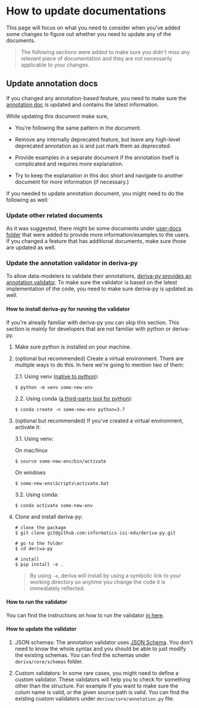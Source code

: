 # How to update documentations

This page will focus on what you need to consider when you've added some changes to
figure out whether you need to update any of the documents.

> The following sections were added to make sure you didn't miss any relevant piece of documentation and they are not necessarily applicable to your changes.

## Update annotation docs

If you changed any annotation-based feature, you need to make sure the [annotation doc](../user-docs/annotation.md) is updated and contains the latest information.

While updating this document make sure,

- You're following the same pattern in the document.

- Remove any internally deprecated feature, but leave any high-level deprecated annotation as is and just mark them as _deprecated_.

- Provide examples in a separate document if the annotation itself is complicated and requires more explanation.

- Try to keep the explanation in this doc short and navigate to another document for more information (if necessary.)

If you needed to update annotation document, you might need to do the following as well:

### Update other related documents

As it was suggested, there might be some documents under [user-docs folder](../user-docs) that were added to provide more information/examples to the users. If you changed a feature that has additional documents, make sure those are updated as well.


### Update the annotation validator in deriva-py

To allow data-modelers to validate their annotations, [deriva-py provides an annotation validator](https://github.com/informatics-isi-edu/deriva-py/blob/master/deriva/config/annotation_validate.py). To make sure the validator is based on the latest implementation of the code, you need to make sure deriva-py is updated as well.

#### How to install deriva-py for running the validator

If you're already familiar with deriva-py you can skip this section. This section is mainly for developers that are not familiar with python or deriva-py.

1. Make sure python is installed on your machine.

2. (optional but recommended) Create a virtual environment. There are multiple ways to do this. In here we're going to mention two of them:

    2.1. Using venv ([native to python](https://docs.python.org/3/tutorial/venv.html#creating-virtual-environments)):

    ```
    $ python -m venv some-new-env

    ```
    2.2. Using conda ([a third-party tool for python](https://docs.conda.io/en/latest/index.html)):
    ```
    $ conda create -n some-new-env python=3.7
    ```

3. (optional but recommended) If you've created a virtual environment, activate it:

    3.1. Using venv:

    On mac/linux
    ```
    $ source some-new-env/bin/activate
    ```
    On windows
    ```
    $ some-new-env\Scripts\activate.bat
    ```

    3.2. Using conda:

    ```
    $ conda activate some-new-env
    ```

4. Clone and install deriva-py:

    ```
    # clone the package
    $ git clone git@github.com:informatics-isi-edu/deriva-py.git

    # go to the folder
    $ cd deriva-py

    # install
    $ pip install -e .
    ```

    > By using `-e`, deriva will install by using a symbolic link to your working directory so anytime you change the code it is immediately reflected.

#### How to run the validator

You can find the instructions on how to run the validator [in here](https://docs.derivacloud.org/deriva-py/cli/deriva-annotation-validate.html).

#### How to update the validator

1. JSON schemas: The annotation validator uses [JSON Schema](https://json-schema.org/understanding-json-schema/). You don't need to know the whole syntax and you should be able to just modify the existing schemas. You can find the schemas under `deriva/core/schemas` folder.

2. Custom validators: In some rare cases, you might need to define a custom validator. These validators will help you to check for something other than the structure. For example if you want to make sure the colum name is valid, or the given source path is valid. You can find the existing custom validators under `deriva/core/annotation.py` file.
